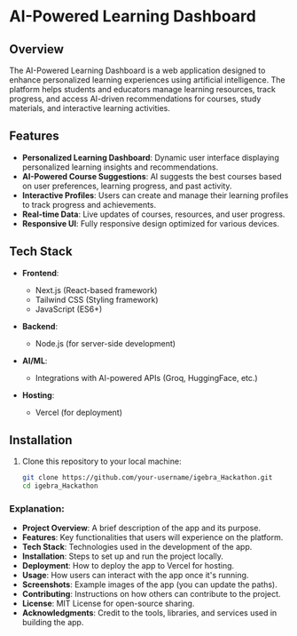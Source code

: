 # AI-Powered Learning Dashboard

## Overview

The AI-Powered Learning Dashboard is a web application designed to enhance personalized learning experiences using artificial intelligence. The platform helps students and educators manage learning resources, track progress, and access AI-driven recommendations for courses, study materials, and interactive learning activities.

## Features

- **Personalized Learning Dashboard**: Dynamic user interface displaying personalized learning insights and recommendations.
- **AI-Powered Course Suggestions**: AI suggests the best courses based on user preferences, learning progress, and past activity.
- **Interactive Profiles**: Users can create and manage their learning profiles to track progress and achievements.
- **Real-time Data**: Live updates of courses, resources, and user progress.
- **Responsive UI**: Fully responsive design optimized for various devices.

## Tech Stack

- **Frontend**: 
  - Next.js (React-based framework)
  - Tailwind CSS (Styling framework)
  - JavaScript (ES6+)
  
- **Backend**: 
  - Node.js (for server-side development)
  
- **AI/ML**:
  - Integrations with AI-powered APIs (Groq, HuggingFace, etc.)
  
- **Hosting**: 
  - Vercel (for deployment)
  
## Installation

1. Clone this repository to your local machine:

   ```bash
   git clone https://github.com/your-username/igebra_Hackathon.git
   cd igebra_Hackathon

### Explanation:

- **Project Overview**: A brief description of the app and its purpose.
- **Features**: Key functionalities that users will experience on the platform.
- **Tech Stack**: Technologies used in the development of the app.
- **Installation**: Steps to set up and run the project locally.
- **Deployment**: How to deploy the app to Vercel for hosting.
- **Usage**: How users can interact with the app once it's running.
- **Screenshots**: Example images of the app (you can update the paths).
- **Contributing**: Instructions on how others can contribute to the project.
- **License**: MIT License for open-source sharing.
- **Acknowledgments**: Credit to the tools, libraries, and services used in building the app.

